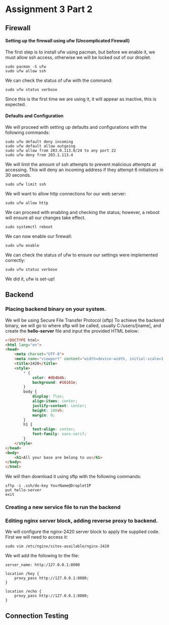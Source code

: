# Assignment 3 Part 2

## Firewall

#### Setting up the firewall using ufw (Uncomplicated Firewall)

The first step is to install ufw using pacman, but before we enable it, we must allow ssh access, otherwise we will be locked out of our droplet.

```
sudo pacman -S ufw
sudo ufw allow ssh
```

We can check the status of ufw with the command:

```
sudo ufw status verbose
```

Since this is the first time we are using it, it will appear as inactive, this is expected.

#### Defaults and Configuration

We will proceed with setting up defaults and configurations with the following commands:

```
sudo ufw default deny incoming
sudo ufw default allow outgoing
sudo ufw allow from 203.0.113.0/24 to any port 22
sudo ufw deny from 203.1.113.4
```

We will limit the amount of ssh attempts to prevent malicious attempts at accessing. This will deny an incoming address if they attempt 6 initiations in 30 seconds.

```
sudo ufw limit ssh
```

We will want to allow http connections for our web server:

```
sudo ufw allow http
```

We can proceed with enabling and checking the status; however, a reboot will ensure all our changes take effect.

```
sudo systemctl reboot
```

We can now enable our firewall:

```
sudo ufw enable
```

We can check the status of ufw to ensure our settings were implemented correctly:

```
sudo ufw status verbose
```

We did it, ufw is set-up!

## Backend

### Placing backend binary on your system.

We will be using Secure File Transfer Protocol (sftp)
To achieve the backend binary, we will go to where sftp will be called, usually C:/users/[name], and create the **hello-server** file and input the provided HTML below:

```HTML
<!DOCTYPE html>
<html lang="en">
<head>
    <meta charset="UTF-8">
    <meta name="viewport" content="width=device-width, initial-scale=1.0">
    <title>2420</title>
    <style>
        * {
            color: #db4b4b;
            background: #16161e;
        }
        body {
            display: flex;
            align-items: center;
            justify-content: center;
            height: 100vh;
            margin: 0;
        }
        h1 {
            text-align: center;
            font-family: sans-serif;
        }
    </style>
</head>
<body>
    <h1>All your base are belong to us</h1>
</body>
</html>
```

We will then download it using sftp with the following commands:

```
sftp -i .ssh/do-key YourName@DropletIP
put hello-server
exit
```

### Creating a new service file to run the backend

### Editing nginx server block, adding reverse proxy to backend.

We will configure the nginx-2420 server block to apply the supplied code.
First we will need to access it:

```
sudo vim /etc/nginx/sites-available/nginx-2420
```

We will add the following to the file:

```
server_name: http:/127.0.0.1:8080

location /hey {
    proxy_pass http://127.0.0.1:8080;
}

location /echo {
    proxy_pass http://127.0.0.1:8080;
}
```

## Connection Testing
